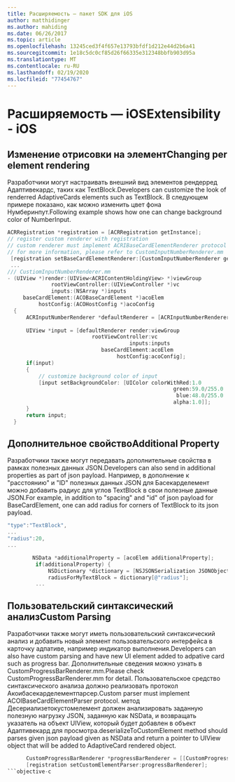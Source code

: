 ```yaml
---
title: Расширяемость — пакет SDK для iOS
author: matthidinger
ms.author: mahiding
ms.date: 06/26/2017
ms.topic: article
ms.openlocfilehash: 13245ced3f4f657e13793bfdf1d212e44d2b6a41
ms.sourcegitcommit: 1e18c5dc0cf85d26f66335e312348bbfb903d95a
ms.translationtype: MT
ms.contentlocale: ru-RU
ms.lasthandoff: 02/19/2020
ms.locfileid: "77454767"
---
```

# <a name="extensibility---ios"></a><span data-ttu-id="67278-102">Расширяемость — iOS</span><span class="sxs-lookup"><span data-stu-id="67278-102">Extensibility - iOS</span></span>

## <a name="changing-per-element-rendering"></a><span data-ttu-id="67278-103">Изменение отрисовки на элемент</span><span class="sxs-lookup"><span data-stu-id="67278-103">Changing per element rendering</span></span>

<span data-ttu-id="67278-104">Разработчики могут настраивать внешний вид элементов рендерред Адаптивекардс, таких как TextBlock.</span><span class="sxs-lookup"><span data-stu-id="67278-104">Developers can customize the look of renderred AdaptiveCards elements such as TextBlock.</span></span>
<span data-ttu-id="67278-105">В следующем примере показано, как можно изменить цвет фона Нумберинпут.</span><span class="sxs-lookup"><span data-stu-id="67278-105">Following example shows how one can change background color of NumberInput.</span></span>

```objective-c
ACRRegistration *registration = [ACRRegistration getInstance];
// register custom renderer with registration
// custom renderer must implement ACRIBaseCardElementRenderer protocol
// for more information, please refer to CustomInputNumberRenderer.mm
 [registration setBaseCardElementRenderer:[CustomInputNumberRenderer getInstance] cardElementType:ACRNumberInput];
 ...
/// CustiomInputNumberRenderer.mm
- (UIView *)render:(UIView<ACRIContentHoldingView> *)viewGroup
              rootViewController:(UIViewController *)vc
              inputs:(NSArray *)inputs
     baseCardElement:(ACOBaseCardElement *)acoElem
          hostConfig:(ACOHostConfig *)acoConfig
  {
      ACRInputNumberRenderer *defaultRenderer = [ACRInputNumberRenderer getInstance];
 
      UIView *input = [defaultRenderer render:viewGroup
                           rootViewController:vc
                                       inputs:inputs
                              baseCardElement:acoElem
                                   hostConfig:acoConfig];
      if(input)
      {   
          // customize background color of input
          [input setBackgroundColor: [UIColor colorWithRed:1.0
                                                     green:59.0/255.0
                                                      blue:48.0/255.0
                                                     alpha:1.0]];
      }
      return input;
  }
  ```

 ## <a name="additional-property"></a><span data-ttu-id="67278-106">Дополнительное свойство</span><span class="sxs-lookup"><span data-stu-id="67278-106">Additional Property</span></span>

 <span data-ttu-id="67278-107">Разработчики также могут передавать дополнительные свойства в рамках полезных данных JSON.</span><span class="sxs-lookup"><span data-stu-id="67278-107">Developers can also send in additional properties as part of json payload.</span></span>
<span data-ttu-id="67278-108">Например, в дополнение к "расстоянию" и "ID" полезных данных JSON для Басекарделемент можно добавить радиус для углов TextBlock в свои полезные данные JSON.</span><span class="sxs-lookup"><span data-stu-id="67278-108">For example, in addition to "spacing" and "id" of json payload for BaseCardElement, one can add radius for corners of TextBlock to its json payload.</span></span>

 ```objective-c
 "type":"TextBlock",
 ...
 "radius":20,
 ...
 ```

 ```objective-c
         NSData *additionalProperty = [acoElem additionalProperty];
          if(additionalProperty) {
              NSDictionary *dictionary = [NSJSONSerialization JSONObjectWithData:additionalProperty options:NSJSONReadingMutableLeaves error:nil];
              radiusForMyTextBlock = dictionary[@"radius"];
          ...
```
 ## <a name="custom-parsing"></a><span data-ttu-id="67278-109">Пользовательский синтаксический анализ</span><span class="sxs-lookup"><span data-stu-id="67278-109">Custom Parsing</span></span>

<span data-ttu-id="67278-110">Разработчики также могут иметь пользовательский синтаксический анализ и добавить новый элемент пользовательского интерфейса в карточку адпативе, например индикатор выполнения.</span><span class="sxs-lookup"><span data-stu-id="67278-110">Developers can also have custom parsing and have new UI element added to adpative card such as progress bar.</span></span> <span data-ttu-id="67278-111">Дополнительные сведения можно узнать в CustomProgressBarRenderer.mm.</span><span class="sxs-lookup"><span data-stu-id="67278-111">Please check CustomProgressBarRenderer.mm for detail.</span></span>
<span data-ttu-id="67278-112">Пользовательское средство синтаксического анализа должно реализовать протокол Акоибасекарделементпарсер.</span><span class="sxs-lookup"><span data-stu-id="67278-112">Custom parser must implement ACOIBaseCardElementParser protocol.</span></span> <span data-ttu-id="67278-113">метод Десериализетокустомелемент должен анализировать заданную полезную нагрузку JSON, заданную как NSData, и возвращать указатель на объект UIView, который будет добавлен в объект Адаптивекард для просмотра.</span><span class="sxs-lookup"><span data-stu-id="67278-113">deserializeToCustomElement method should parses given json payload given as NSData and return a pointer to UIView object that will be added to AdaptiveCard rendered object.</span></span>

```objective-c
      CustomProgressBarRenderer *progressBarRenderer = [[CustomProgressBarRenderer alloc] init];
      [registration setCustomElementParser:progressBarRenderer];
```objective-c